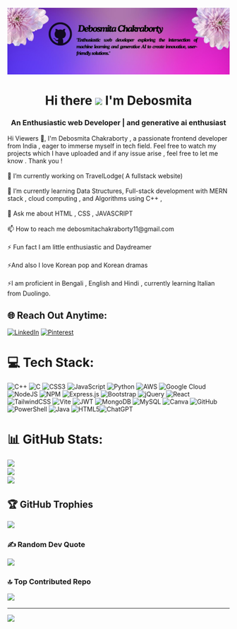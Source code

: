 ![Debosmita Chakraborty (2)](https://github.com/DC104/DC104/blob/main/Pink%20Purple%20Gradient%20Minimal%20Cosmetics%20Studio%20LinkedIn%20Article%20Cover%20Image.jpg)
<h1 align="center">Hi there <img src="https://raw.githubusercontent.com/aemmadi/aemmadi/master/wave.gif" width="35px"> I'm Debosmita</h1>
<h3 align="center">An Enthusiastic web Developer | and generative ai enthusiast</h3>
Hi Viewers 👋, I'm Debosmita Chakraborty , a passionate frontend developer from India , eager to immerse myself in tech field. Feel free to watch my projects which I have uploaded and if any issue arise , feel free to let  me know . Thank you ! <br><br>🔭 I’m currently working on TravelLodge( A fullstack website)<br><br>🌱 I’m currently learning Data Structures, Full-stack development with MERN stack , cloud computing , and Algorithms using C++ ,<br><br>💬 Ask me about HTML , CSS , JAVASCRIPT<br><br>📫 How to reach me debosmitachakraborty11@gmail.com<br><br>⚡ Fun fact I am little enthusiastic and Daydreamer<br><br>⚡And also I love Korean pop and Korean dramas <br><br>⚡I am proficient in Bengali , English and Hindi , currently learning Italian from Duolingo.


## 🌐 Reach Out Anytime:
[![LinkedIn](https://img.shields.io/badge/LinkedIn-%230077B5.svg?logo=linkedin&logoColor=white)](https://linkedin.com/in/https://www.linkedin.com/in/debosmita-chakraborty-9551a3245?lipi=urn%3Ali%3Apage%3Ad_flagship3_profile_view_base_contact_details%3Bqg9uEdCnSfa7sn2hB7E3FQ%3D%3D) [![Pinterest](https://img.shields.io/badge/Pinterest-%23E60023.svg?logo=Pinterest&logoColor=white)](https://pinterest.com/https://pin.it/25oKv1dNB) 

# 💻 Tech Stack:
![C++](https://img.shields.io/badge/c++-%2300599C.svg?style=for-the-badge&logo=c%2B%2B&logoColor=white) ![C](https://img.shields.io/badge/c-%2300599C.svg?style=for-the-badge&logo=c&logoColor=white) ![CSS3](https://img.shields.io/badge/css3-%231572B6.svg?style=for-the-badge&logo=css3&logoColor=white) ![JavaScript](https://img.shields.io/badge/javascript-%23323330.svg?style=for-the-badge&logo=javascript&logoColor=%23F7DF1E) ![Python](https://img.shields.io/badge/python-3670A0?style=for-the-badge&logo=python&logoColor=ffdd54) ![AWS](https://img.shields.io/badge/AWS-%23FF9900.svg?style=for-the-badge&logo=amazon-aws&logoColor=white) ![Google Cloud](https://img.shields.io/badge/GoogleCloud-%234285F4.svg?style=for-the-badge&logo=google-cloud&logoColor=white) ![NodeJS](https://img.shields.io/badge/node.js-6DA55F?style=for-the-badge&logo=node.js&logoColor=white) ![NPM](https://img.shields.io/badge/NPM-%23CB3837.svg?style=for-the-badge&logo=npm&logoColor=white) ![Express.js](https://img.shields.io/badge/express.js-%23404d59.svg?style=for-the-badge&logo=express&logoColor=%2361DAFB) ![Bootstrap](https://img.shields.io/badge/bootstrap-%238511FA.svg?style=for-the-badge&logo=bootstrap&logoColor=white) ![jQuery](https://img.shields.io/badge/jquery-%230769AD.svg?style=for-the-badge&logo=jquery&logoColor=white) ![React](https://img.shields.io/badge/react-%2320232a.svg?style=for-the-badge&logo=react&logoColor=%2361DAFB) ![TailwindCSS](https://img.shields.io/badge/tailwindcss-%2338B2AC.svg?style=for-the-badge&logo=tailwind-css&logoColor=white) ![Vite](https://img.shields.io/badge/vite-%23646CFF.svg?style=for-the-badge&logo=vite&logoColor=white) ![JWT](https://img.shields.io/badge/JWT-black?style=for-the-badge&logo=JSON%20web%20tokens) ![MongoDB](https://img.shields.io/badge/MongoDB-%234ea94b.svg?style=for-the-badge&logo=mongodb&logoColor=white) ![MySQL](https://img.shields.io/badge/mysql-4479A1.svg?style=for-the-badge&logo=mysql&logoColor=white) ![Canva](https://img.shields.io/badge/Canva-%2300C4CC.svg?style=for-the-badge&logo=Canva&logoColor=white) ![GitHub](https://img.shields.io/badge/github-%23121011.svg?style=for-the-badge&logo=github&logoColor=white) ![PowerShell](https://img.shields.io/badge/PowerShell-%235391FE.svg?style=for-the-badge&logo=powershell&logoColor=white) ![Java](https://img.shields.io/badge/java-%23ED8B00.svg?style=for-the-badge&logo=openjdk&logoColor=white) ![HTML5](https://img.shields.io/badge/html5-%23E34F26.svg?style=for-the-badge&logo=html5&logoColor=white)![ChatGPT](https://img.shields.io/badge/chatGPT-74aa9c?style=for-the-badge&logo=openai&logoColor=white)

# 📊 GitHub Stats:

![](https://github-readme-stats.vercel.app/api?username=DC104&theme=synthwave&hide_border=false&include_all_commits=false&count_private=false)<br/>
![](https://github-readme-streak-stats.herokuapp.com/?user=DC104&theme=synthwave&hide_border=false)<br/>
![](https://github-readme-stats.vercel.app/api/top-langs/?username=DC104&theme=synthwave&hide_border=false&include_all_commits=false&count_private=false&layout=compact)

## 🏆 GitHub Trophies
![](https://github-profile-trophy.vercel.app/?username=DC104&theme=tokyonight&no-frame=false&no-bg=false&margin-w=4)

### ✍️ Random Dev Quote
![](https://quotes-github-readme.vercel.app/api?type=vetical&theme=tokyonight)

### 🔝 Top Contributed Repo
![](https://github-contributor-stats.vercel.app/api?username=DC104&limit=5&theme=radical&combine_all_yearly_contributions=true)

---
[![](https://visitcount.itsvg.in/api?id=DC104&icon=1&color=5)](https://visitcount.itsvg.in)


